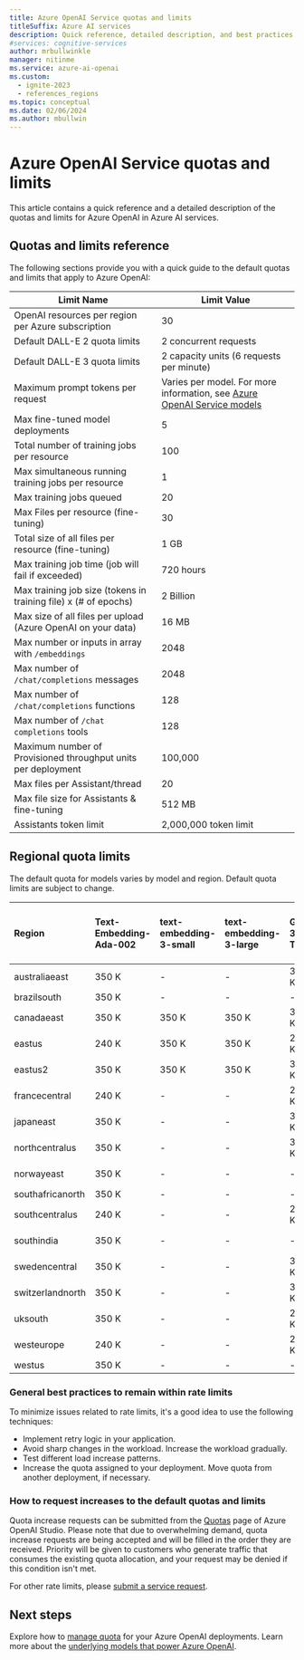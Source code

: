 ```yaml
---
title: Azure OpenAI Service quotas and limits
titleSuffix: Azure AI services
description: Quick reference, detailed description, and best practices on the quotas and limits for the OpenAI service in Azure AI services.
#services: cognitive-services
author: mrbullwinkle
manager: nitinme
ms.service: azure-ai-openai
ms.custom:
  - ignite-2023
  - references_regions
ms.topic: conceptual
ms.date: 02/06/2024
ms.author: mbullwin
---
```


# Azure OpenAI Service quotas and limits

This article contains a quick reference and a detailed description of the quotas and limits for Azure OpenAI in Azure AI services.

## Quotas and limits reference

The following sections provide you with a quick guide to the default quotas and limits that apply to Azure OpenAI:

| Limit Name | Limit Value |
|--|--|
| OpenAI resources per region per Azure subscription | 30 |
| Default DALL-E 2 quota limits | 2 concurrent requests |
| Default DALL-E 3 quota limits| 2 capacity units (6 requests per minute)|
| Maximum prompt tokens per request | Varies per model. For more information, see [Azure OpenAI Service models](./concepts/models.md)|
| Max fine-tuned model deployments | 5 |
| Total number of training jobs per resource | 100 |
| Max simultaneous running training jobs per resource | 1 |
| Max training jobs queued | 20 |
| Max Files per resource (fine-tuning) | 30 |
| Total size of all files per resource (fine-tuning) | 1 GB |
| Max training job time (job will fail if exceeded) | 720 hours |
| Max training job size (tokens in training file) x (# of epochs) | 2 Billion |
| Max size of all files per upload (Azure OpenAI on your data) | 16 MB |
| Max number or inputs in array with `/embeddings` | 2048 |
| Max number of `/chat/completions` messages | 2048 |
| Max number of `/chat/completions` functions | 128 |
| Max number of `/chat completions` tools | 128 |
| Maximum number of Provisioned throughput units per deployment | 100,000 |
| Max files per Assistant/thread | 20 |
| Max file size for Assistants & fine-tuning | 512 MB |
| Assistants token limit | 2,000,000 token limit |

## Regional quota limits

The default quota for models varies by model and region. Default quota limits are subject to change.


| Region           | Text-Embedding-Ada-002   | text-embedding-3-small   | text-embedding-3-large   | GPT-35-Turbo   | GPT-35-Turbo-1106   | GPT-35-Turbo-16K   | GPT-35-Turbo-Instruct   | GPT-4   | GPT-4-32K   | GPT-4-Turbo   | GPT-4-Turbo-V   | Babbage-002   | Babbage-002 - finetune   | Davinci-002   | Davinci-002 - finetune   | GPT-35-Turbo - finetune   | GPT-35-Turbo-1106 - finetune   |
|:-----------------|:-------------------------|:-------------------------|:-------------------------|:---------------|:--------------------|:-------------------|:------------------------|:--------|:------------|:--------------|:----------------|:--------------|:-------------------------|:--------------|:-------------------------|:--------------------------|:-------------------------------|
| australiaeast    | 350 K                    | -                        | -                        | 300 K          | 120 K               | 300 K              | -                       | 40 K    | 80 K        | 80 K          | 30 K            | -             | -                        | -             | -                        | -                         | -                              |
| brazilsouth      | 350 K                    | -                        | -                        | -              | -                   | -                  | -                       | -       | -           | -             | -               | -             | -                        | -             | -                        | -                         | -                              |
| canadaeast       | 350 K                    | 350 K                    | 350 K                    | 300 K          | 120 K               | 300 K              | -                       | 40 K    | 80 K        | 80 K          | -               | -             | -                        | -             | -                        | -                         | -                              |
| eastus           | 240 K                    | 350 K                    | 350 K                    | 240 K          | -                   | 240 K              | 240 K                   | -       | -           | 80 K          | -               | -             | -                        | -             | -                        | -                         | -                              |
| eastus2          | 350 K                    | 350 K                    | 350 K                    | 300 K          | -                   | 300 K              | -                       | 40 K    | 80 K        | 80 K          | -               | -             | -                        | -             | -                        | -                         | -                              |
| francecentral    | 240 K                    | -                        | -                        | 240 K          | 120 K               | 240 K              | -                       | 20 K    | 60 K        | 80 K          | -               | -             | -                        | -             | -                        | -                         | -                              |
| japaneast        | 350 K                    | -                        | -                        | 300 K          | -                   | 300 K              | -                       | 40 K    | 80 K        | -             | 30 K            | -             | -                        | -             | -                        | -                         | -                              |
| northcentralus   | 350 K                    | -                        | -                        | 300 K          | -                   | 300 K              | -                       | -       | -           | 80 K          | -               | 240 K         | 250 K                    | 240 K         | 250 K                    | 250 K                     | 250 K                          |
| norwayeast       | 350 K                    | -                        | -                        | -              | -                   | -                  | -                       | -       | -           | 150 K         | -               | -             | -                        | -             | -                        | -                         | -                              |
| southafricanorth | 350 K                    | -                        | -                        | -              | -                   | -                  | -                       | -       | -           | -             | -               | -             | -                        | -             | -                        | -                         | -                              |
| southcentralus   | 240 K                    | -                        | -                        | 240 K          | -                   | -                  | -                       | -       | -           | 80 K          | -               | -             | -                        | -             | -                        | -                         | -                              |
| southindia       | 350 K                    | -                        | -                        | -              | 120 K               | -                  | -                       | -       | -           | 150 K         | -               | -             | -                        | -             | -                        | -                         | -                              |
| swedencentral    | 350 K                    | -                        | -                        | 300 K          | 120 K               | 300 K              | 240 K                   | 40 K    | 80 K        | 150 K         | 30 K            | 240 K         | 250 K                    | 240 K         | 250 K                    | 250 K                     | 250 K                          |
| switzerlandnorth | 350 K                    | -                        | -                        | 300 K          | -                   | 300 K              | -                       | 40 K    | 80 K        | -             | 30 K            | -             | -                        | -             | -                        | -                         | -                              |
| uksouth          | 350 K                    | -                        | -                        | 240 K          | 120 K               | 240 K              | -                       | 40 K    | 80 K        | 80 K          | -               | -             | -                        | -             | -                        | -                         | -                              |
| westeurope       | 240 K                    | -                        | -                        | 240 K          | -                   | -                  | -                       | -       | -           | -             | -               | -             | -                        | -             | -                        | -                         | -                              |
| westus           | 350 K                    | -                        | -                        | -              | 120 K               | -                  | -                       | -       | -           | 80 K          | 30 K            | -             | -                        | -             | -                        | -                         | -                              |

### General best practices to remain within rate limits

To minimize issues related to rate limits, it's a good idea to use the following techniques:

- Implement retry logic in your application.
- Avoid sharp changes in the workload. Increase the workload gradually.
- Test different load increase patterns.
- Increase the quota assigned to your deployment. Move quota from another deployment, if necessary.

### How to request increases to the default quotas and limits

Quota increase requests can be submitted from the [Quotas](./how-to/quota.md) page of Azure OpenAI Studio. Please note that due to overwhelming demand, quota increase requests are being accepted and will be filled in the order they are received. Priority will be given to customers who generate traffic that consumes the existing quota allocation, and your request may be denied if this condition isn't met.

For other rate limits, please [submit a service request](../cognitive-services-support-options.md?context=/azure/ai-services/openai/context/context).

## Next steps

Explore how to [manage quota](./how-to/quota.md) for your Azure OpenAI deployments.
Learn more about the [underlying models that power Azure OpenAI](./concepts/models.md).
